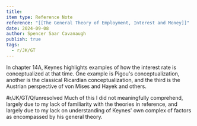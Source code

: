 ```yaml
---
title: 
item type: Reference Note
reference: "[[The General Theory of Employment, Interest and Money]]"
date: 2024-09-08
author: Spencer Saar Cavanaugh
publish: true
tags:
  - r/JK/GT
---
```

In chapter 14A, Keynes highlights examples of how the interest rate is conceptualized at that time. One example is Pigou's conceptualization, another is the classical Ricardian conceptualization, and the third is the Austrian perspective of von Mises and Hayek and others. 

#r/JK/GT/Q/unresolved  Much of this I did not meaningfully comprehend, largely due to my lack of familiarity with the theories in reference, and largely due to my lack on understanding of Keynes' own complex of factors as encompassed by his general theory.